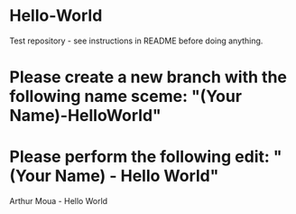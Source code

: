 # Hello-World
Test repository - see instructions in README before doing anything.

# Please create a new branch with the following name sceme: "(Your Name)-HelloWorld"
# Please perform the following edit: "(Your Name) - Hello World"

Arthur Moua - Hello World
